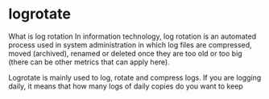 # logrotate


What is log rotation
In information technology, log rotation is an automated process used in system administration in which log files are compressed, moved (archived), renamed or deleted once they are too old or too big (there can be other metrics that can apply here).

Logrotate is mainly used to log, rotate and compress logs. If you are logging daily, it means that how many logs of daily copies do you want to keep
